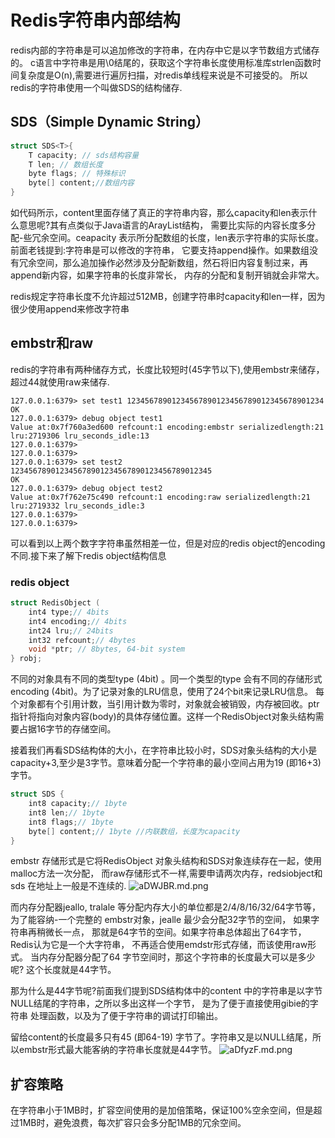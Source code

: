 # Redis字符串内部结构

redis内部的字符串是可以追加修改的字符串，在内存中它是以字节数组方式储存的。
c语言中字符串是用\0结尾的，获取这个字符串长度使用标准库strlen函数时间复杂度是O(n),需要进行遍厉扫描，对redis单线程来说是不可接受的。
所以redis的字符串使用一个叫做SDS的结构储存.

## SDS（Simple Dynamic String）
```c
struct SDS<T>{
    T capacity; // sds结构容量
    T len; // 数组长度
    byte flags; // 特殊标识
    byte[] content;//数组内容
}
```
如代码所示，content里面存储了真正的字符串内容，那么capacity和len表示什么意思呢?其有点类似于Java语言的ArayList结构，
需要比实际的内容长度多分配-些冗余空间。ceapacity 表示所分配数组的长度，len表示字符串的实际长度。前面老钱提到:字符串是可以修改的字符串，
它要支持append操作。如果数组没有冗余空间，那么追加操作必然涉及分配新数组，然石将旧内容复制过来，再append新内容，如果字符串的长度非常长，
内存的分配和复制开销就会非常大。

redis规定字符串长度不允许超过512MB，创建字符串时capacity和len一样，因为很少使用append来修改字符串

## embstr和raw

redis的字符串有两种储存方式，长度比较短时(45字节以下),使用embstr来储存，超过44就使用raw来储存.
```
127.0.0.1:6379> set test1 12345678901234567890123456789012345678901234
OK
127.0.0.1:6379> debug object test1
Value at:0x7f760a3ed600 refcount:1 encoding:embstr serializedlength:21 lru:2719306 lru_seconds_idle:13
127.0.0.1:6379>
127.0.0.1:6379>
127.0.0.1:6379> set test2 123456789012345678901234567890123456789012345
OK
127.0.0.1:6379> debug object test2
Value at:0x7f762e75c490 refcount:1 encoding:raw serializedlength:21 lru:2719332 lru_seconds_idle:3
127.0.0.1:6379>
127.0.0.1:6379>
```
可以看到以上两个数字字符串虽然相差一位，但是对应的redis object的encoding不同.接下来了解下redis object结构信息
### redis object


```c
struct RedisObject (
    int4 type;// 4bits
    int4 encoding;// 4bits
    int24 lru;// 24bits
    int32 refcount;// 4bytes
    void *ptr; // 8bytes, 64-bit system
} robj;
```
不同的对象具有不同的类型type (4bit) 。同一个类型的type 会有不同的存储形式encoding (4bit)。为了记录对象的LRU信息，使用了24个bit来记录LRU信息。
每个对象都有个引用计数，当引用计数为零时，对象就会被销毁，内存被回收。ptr指针将指向对象内容(body)的具体存储位置。这样一个RedisObject对象头结构需
要占据16字节的存储空间。

接着我们再看SDS结构体的大小，在字符串比较小时，SDS对象头结构的大小是capacity+3,至少是3字节。意味着分配一个字符串的最小空间占用为19 (即16+3)字节。
```c
struct SDS {
    int8 capacity;// 1byte
    int8 len;// 1byte
    int8 flags;// 1byte
    byte[] content;// 1byte //内联数组，长度为capacity
}
```
embstr 存储形式是它将RedisObject 对象头结构和SDS对象连续存在一起，使用malloc方法一次分配， 而raw存储形式不一样,需要申请两次内存，redsiobject和sds
在地址上一般是不连续的.
![aDWJBR.md.png](https://s1.ax1x.com/2020/08/04/aDWJBR.md.png)


而内存分配器jeallo, tralale 等分配内存大小的单位都是2/4/8/16/32/64字节等，为了能容纳-一个完整的 embstr对象，jealle 最少会分配32字节的空间，
如果字符串再稍微长一点， 那就是64字节的空间。如果字符串总体超出了64字节，Redis认为它是一个大字符串， 不再适合使用emdstr形式存储，而该使用raw形式。
当内存分配器分配了64 字节空间时，那这个字符串的长度最大可以是多少呢? 这个长度就是44字节。

那为什么是44字节呢?前面我们提到SDS结构体中的content 中的字符串是以字节NULL结尾的字符串，之所以多出这样一个字节， 是为了便于直接使用gibie的字符串
处理函数，以及为了便于字符串的调试打印输出。

留给content的长度最多只有45 (即64-19) 字节了。字符串又是以NULL结尾，所以embstr形式最大能客纳的字符串长度就是44字节。
![aDfyzF.md.png](https://s1.ax1x.com/2020/08/04/aDfyzF.md.png)
    
## 扩容策略
在字符串小于1MB时，扩容空间使用的是加倍策略，保证100%空余空间，但是超过1MB时，避免浪费，每次扩容只会多分配1MB的冗余空间。
